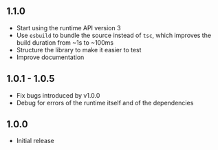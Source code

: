 ## 1.1.0

- Start using the runtime API version 3
- Use `esbuild` to bundle the source instead of `tsc`, which improves the build duration from ~1s to ~100ms
- Structure the library to make it easier to test
- Improve documentation 

## 1.0.1 - 1.0.5

- Fix bugs introduced by v1.0.0
- Debug for errors of the runtime itself and of the dependencies

## 1.0.0

- Initial release